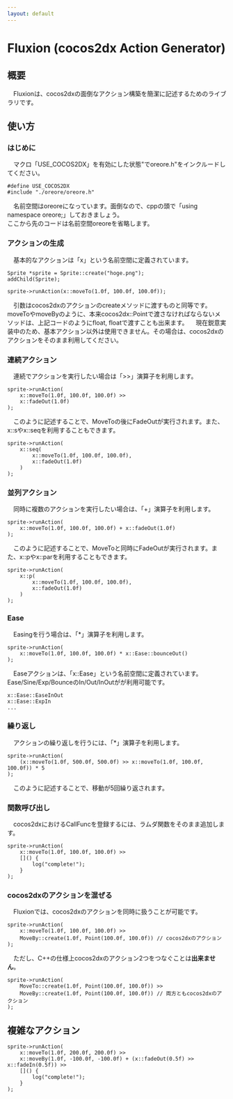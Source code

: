 ```yaml
---
layout: default
---
```

# Fluxion (cocos2dx Action Generator)
## 概要
　Fluxionは、cocos2dxの面倒なアクション構築を簡潔に記述するためのライブラリです。

## 使い方

### はじめに
　マクロ「USE_COCOS2DX」を有効にした状態"でoreore.h"をインクルードしてください。

	#define USE_COCOS2DX
	#include "./oreore/oreore.h"

　名前空間はoreoreになっています。面倒なので、cppの頭で「using namespace oreore;」しておきましょう。  
ここから先のコードは名前空間oreoreを省略します。

### アクションの生成
　基本的なアクションは「x」という名前空間に定義されています。

	Sprite *sprite = Sprite::create("hoge.png");
	addChild(Sprite);

	sprite->runAction(x::moveTo(1.0f, 100.0f, 100.0f));

　引数はcocos2dxのアクションのcreateメソッドに渡すものと同等です。moveToやmoveByのように、本来cocos2dx::Pointで渡さなければならないメソッドは、上記コードのようにfloat, floatで渡すことも出来ます。
　現在鋭意実装中のため、基本アクション以外は使用できません。その場合は、cocos2dxのアクションをそのまま利用してください。

### 連続アクション
　連続でアクションを実行したい場合は「>>」演算子を利用します。

	sprite->runAction(
	    x::moveTo(1.0f, 100.0f, 100.0f) >>
	    x::fadeOut(1.0f)
	);

　このように記述することで、MoveToの後にFadeOutが実行されます。また、x::sやx::seqを利用することもできます。

	sprite->runAction(
	    x::seq(
	        x::moveTo(1.0f, 100.0f, 100.0f),
	        x::fadeOut(1.0f)
	    )
	);

### 並列アクション
　同時に複数のアクションを実行したい場合は、「+」演算子を利用します。

	sprite->runAction(
	    x::moveTo(1.0f, 100.0f, 100.0f) + x::fadeOut(1.0f)
	);

　このように記述することで、MoveToと同時にFadeOutが実行されます。また、x::pやx::parを利用することもできます。

	sprite->runAction(
	    x::p(
	        x::moveTo(1.0f, 100.0f, 100.0f),
	        x::fadeOut(1.0f)
	    )
	);

### Ease
　Easingを行う場合は、「*」演算子を利用します。

	sprite->runAction(
	    x::moveTo(1.0f, 100.0f, 100.0f) * x::Ease::bounceOut()
	);

　Easeアクションは、「x::Ease」という名前空間に定義されています。
Ease/Sine/Exp/BounceのIn/Out/InOutがが利用可能です。

	x::Ease::EaseInOut
	x::Ease::ExpIn
	...

### 繰り返し
　アクションの繰り返しを行うには、「*」演算子を利用します。

	sprite->runAction(
	    (x::moveTo(1.0f, 500.0f, 500.0f) >> x::moveTo(1.0f, 100.0f, 100.0f)) * 5
	);
　このように記述することで、移動が5回繰り返されます。

### 関数呼び出し
　cocos2dxにおけるCallFuncを登録するには、ラムダ関数をそのまま追加します。

	sprite->runAction(
	    x::moveTo(1.0f, 100.0f, 100.0f) >>
	    []() {
	        log("complete!");
	    }
	);

### cocos2dxのアクションを混ぜる
　Fluxionでは、cocos2dxのアクションを同時に扱うことが可能です。

	sprite->runAction(
	    x::moveTo(1.0f, 100.0f, 100.0f) >>
	    MoveBy::create(1.0f, Point(100.0f, 100.0f)) // cocos2dxのアクション
	);

　ただし、C++の仕様上cocos2dxのアクション2つをつなぐことは**出来ません**。

	sprite->runAction(
	    MoveTo::create(1.0f, Point(100.0f, 100.0f)) >>
	    MoveBy::create(1.0f, Point(100.0f, 100.0f)) // 両方ともcocos2dxのアクション
	);

## 複雑なアクション

	sprite->runAction(
	    x::moveTo(1.0f, 200.0f, 200.0f) >>
	    x::moveBy(1.0f, -100.0f, -100.0f) + (x::fadeOut(0.5f) >> x::fadeIn(0.5f)) >>
	    []() {
	        log("complete!");
	    }
	);